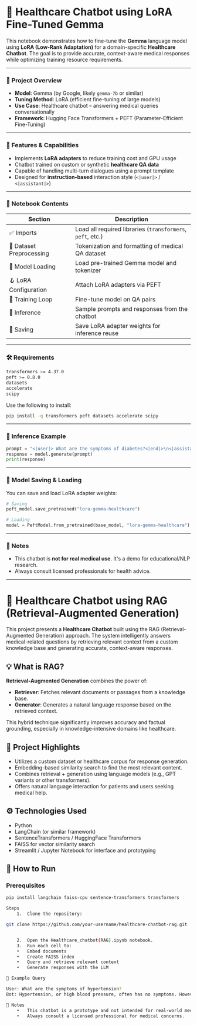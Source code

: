 # 🏥 Healthcare Chatbot using LoRA Fine-Tuned Gemma

This notebook demonstrates how to fine-tune the **Gemma** language model using **LoRA (Low-Rank Adaptation)** for a domain-specific **Healthcare Chatbot**. The goal is to provide accurate, context-aware medical responses while optimizing training resource requirements.

---

### 📌 Project Overview

- **Model**: Gemma (by Google, likely `gemma-7b` or similar)
- **Tuning Method**: LoRA (efficient fine-tuning of large models)
- **Use Case**: Healthcare chatbot – answering medical queries conversationally
- **Framework**: Hugging Face Transformers + PEFT (Parameter-Efficient Fine-Tuning)

---

### 🔧 Features & Capabilities

- Implements **LoRA adapters** to reduce training cost and GPU usage
- Chatbot trained on custom or synthetic **healthcare QA data**
- Capable of handling multi-turn dialogues using a prompt template
- Designed for **instruction-based** interaction style (`<|user|>` / `<|assistant|>`)

---

### 📂 Notebook Contents

| Section | Description |
|--------|-------------|
| ✅ Imports | Load all required libraries (`transformers`, `peft`, etc.) |
| 🔄 Dataset Preprocessing | Tokenization and formatting of medical QA dataset |
| 🧠 Model Loading | Load pre-trained Gemma model and tokenizer |
| 🪝 LoRA Configuration | Attach LoRA adapters via PEFT |
| 🎯 Training Loop | Fine-tune model on QA pairs |
| 💬 Inference | Sample prompts and responses from the chatbot |
| 💾 Saving | Save LoRA adapter weights for inference reuse |

---

### 🛠️ Requirements

```bash
transformers >= 4.37.0
peft >= 0.8.0
datasets
accelerate
scipy
```

Use the following to install:

```bash
pip install -q transformers peft datasets accelerate scipy
```

---

### 🚀 Inference Example

```python
prompt = "<|user|> What are the symptoms of diabetes?<|end|>\n<|assistant|>"
response = model.generate(prompt)
print(response)
```

---

### 💾 Model Saving & Loading

You can save and load LoRA adapter weights:

```python
# Saving
peft_model.save_pretrained("lora-gemma-healthcare")

# Loading
model = PeftModel.from_pretrained(base_model, "lora-gemma-healthcare")
```

---

### 📌 Notes

- This chatbot is **not for real medical use**. It's a demo for educational/NLP research.
- Always consult licensed professionals for health advice.

---


# 🩻 Healthcare Chatbot using RAG (Retrieval-Augmented Generation)

This project presents a **Healthcare Chatbot** built using the RAG (Retrieval-Augmented Generation) approach. The system intelligently answers medical-related questions by retrieving relevant context from a custom knowledge base and generating accurate, context-aware responses.

## 💡 What is RAG?

**Retrieval-Augmented Generation** combines the power of:
- **Retriever**: Fetches relevant documents or passages from a knowledge base.
- **Generator**: Generates a natural language response based on the retrieved context.

This hybrid technique significantly improves accuracy and factual grounding, especially in knowledge-intensive domains like healthcare.

## 🧠 Project Highlights

- Utilizes a custom dataset or healthcare corpus for response generation.
- Embedding-based similarity search to find the most relevant content.
- Combines retrieval + generation using language models (e.g., GPT variants or other transformers).
- Offers natural language interaction for patients and users seeking medical help.

## ⚙️ Technologies Used

- Python
- LangChain (or similar framework)
- SentenceTransformers / HuggingFace Transformers
- FAISS for vector similarity search
- Streamlit / Jupyter Notebook for interface and prototyping

## 🚀 How to Run

### Prerequisites

```bash
pip install langchain faiss-cpu sentence-transformers transformers

Steps
	1.	Clone the repository:

git clone https://github.com/your-username/healthcare-chatbot-rag.git


	2.	Open the Healthcare_chatbot(RAG).ipynb notebook.
	3.	Run each cell to:
	•	Embed documents
	•	Create FAISS index
	•	Query and retrieve relevant context
	•	Generate responses with the LLM

💬 Example Query

User: What are the symptoms of hypertension?
Bot: Hypertension, or high blood pressure, often has no symptoms. However, in some cases...

📌 Notes
	•	This chatbot is a prototype and not intended for real-world medical decision-making.
	•	Always consult a licensed professional for medical concerns.

```









